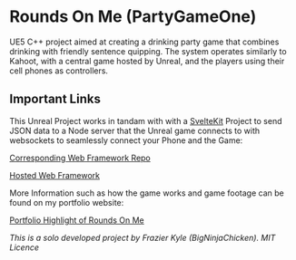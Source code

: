 # Rounds On Me (PartyGameOne)
UE5 C++ project aimed at creating a drinking party game that combines drinking with friendly sentence quipping. The system operates similarly to Kahoot, with a central game hosted by Unreal, and the players using their cell phones as controllers.

## Important Links
This Unreal Project works in tandam with with a [SvelteKit](https://kit.svelte.dev "SvelteKit") Project to send JSON data to a Node server that the Unreal game connects to with websockets to seamlessly connect your Phone and the Game:

[Corresponding Web Framework Repo](https://github.com/BigNinjaChicken/party-game-one "Corresponding Web Framework Repo")

[Hosted Web Framework](https://party-game-web-service.onrender.com "Hosted Web Framework")

More Information such as how the game works and game footage can be found on my portfolio website:

[Portfolio Highlight of Rounds On Me](https://frazier-kyle-portfolio.vercel.app/portfolio/feature-1 "Portfolio Highlight of Rounds On Me")

*This is a solo developed project by Frazier Kyle (BigNinjaChicken).*
*MIT Licence*
